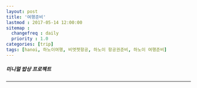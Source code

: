 ```yaml
---
layout: post
title: '여행준비'
lastmod : 2017-05-14 12:00:00
sitemap :
  changefreq : daily
  priority : 1.0
categories: [trip]
tags: [hanoi, 하노이여행, 비엣젯항공, 하노이 항공권준비, 하노이 여행준비]
---
```



##### 미니멀 밥상 프로젝트












---------------------
